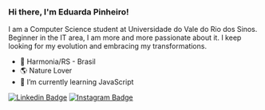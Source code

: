 ### Hi there, I'm Eduarda Pinheiro!
I am a Computer Science student at Universidade do Vale do Rio dos Sinos. Beginner in the IT area, I am more and more passionate about it. 
I keep looking for my evolution and embracing my transformations.

- 📍 Harmonia/RS - Brasil
- 🌎 Nature Lover
- 🌱 I’m currently learning JavaScript

[![Linkedin Badge](https://img.shields.io/badge/-LinkedIn-blue?style=flat-square&logo=Linkedin&logoColor=white&link=https://www.linkedin.com/in/eduarda-pinheiro/)](https://www.linkedin.com/in/eduarda-pinheiro/) [![Instagram Badge](https://img.shields.io/badge/-Instagram-violet?style=flat-square&logo=Instagram&logoColor=white&link=https://www.instagram.com/eduarda_pinheiro_/)](https://www.instagram.com/eduarda_pinheiro_/)

